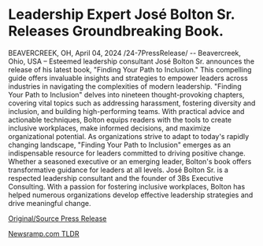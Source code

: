 # Leadership Expert José Bolton Sr. Releases Groundbreaking Book.

BEAVERCREEK, OH, April 04, 2024 /24-7PressRelease/ -- Beavercreek, Ohio, USA – Esteemed leadership consultant José Bolton Sr. announces the release of his latest book, "Finding Your Path to Inclusion." This compelling guide offers invaluable insights and strategies to empower leaders across industries in navigating the complexities of modern leadership.  "Finding Your Path to Inclusion" delves into nineteen thought-provoking chapters, covering vital topics such as addressing harassment, fostering diversity and inclusion, and building high-performing teams.   With practical advice and actionable techniques, Bolton equips readers with the tools to create inclusive workplaces, make informed decisions, and maximize organizational potential.  As organizations strive to adapt to today's rapidly changing landscape, "Finding Your Path to Inclusion" emerges as an indispensable resource for leaders committed to driving positive change. Whether a seasoned executive or an emerging leader, Bolton's book offers transformative guidance for leaders at all levels.  José Bolton Sr. is a respected leadership consultant and the founder of 3Bs Executive Consulting. With a passion for fostering inclusive workplaces, Bolton has helped numerous organizations develop effective leadership strategies and drive meaningful change. 

[Original/Source Press Release](https://www.24-7pressrelease.com/press-release/509798/leadership-expert-jos%C3%A9-bolton-sr-releases-groundbreaking-book) 

[Newsramp.com TLDR](https://newsramp.com/None) 